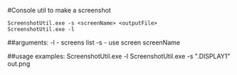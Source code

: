 #Console util to make a screenshot

```
ScreenshotUtil.exe -s <screenName> <outputFile>
ScreenshotUtil.exe -l
```

##arguments:
-l - screens list
-s <screenName> - use screen screenName

##usage examples:
ScreenshotUtil.exe -l
ScreenshotUtil.exe -s ".DISPLAY1" out.png